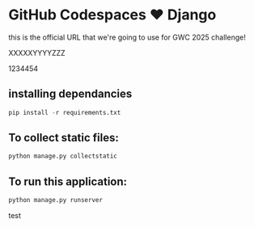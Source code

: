 # GitHub Codespaces ♥️ Django
this is the official URL that we're going to use for GWC 2025 challenge!


XXXXXYYYYZZZ


1234454

## installing dependancies

```python
pip install -r requirements.txt
```

## To collect static files:

```python
python manage.py collectstatic
```

## To run this application:

```python
python manage.py runserver
```
test
